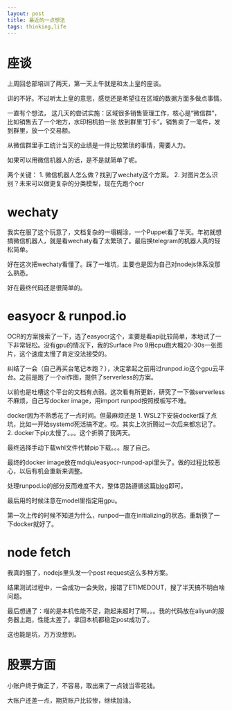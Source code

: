 ```yaml
---
layout: post
title: 最近的一点想法
tags: thinking,life
---
```


# 座谈

上周回总部培训了两天，第一天上午就是和太上皇的座谈。

讲的不好。不过听太上皇的意思，感觉还是希望往在区域的数据方面多做点事情。

一直有个想法， 这几天的尝试实施：区域很多销售管理工作，核心是“微信群”，比如销售去了一个地方，水印相机拍一张
放到群里“打卡”。销售卖了一笔件，发到群里，放一个交易额。

从微信群里手工统计当天的业绩是一件比较繁琐的事情，需要人力。

如果可以用微信机器人的话，是不是就简单了呢。

两个关键：
    1. 微信机器人怎么做？找到了wechaty这个方案。
    2. 对图片怎么识别？未来可以做更复杂的分类模型，现在先跑个ocr

# wechaty
我实在服了这个玩意了，文档复杂的一塌糊涂，一个Puppet看了半天。年初就想搞微信机器人，就是看wechaty看了太繁琐了。最后换telegram的机器人真的轻松简单。

好在这次把wechaty看懂了。踩了一堆坑，主要也是因为自己对nodejs体系没那么熟悉。

好在最终代码还是很简单的。

# easyocr & runpod.io
OCR的方案搜索了一下，选了easyocr这个，主要是看api比较简单，本地试了一下非常轻松。没有gpu的情况下，我的Surface Pro 9用cpu跑大概20-30s一张图片，这个速度太慢了肯定没法接受的。

纠结了一会（自己再买台笔记本跑？），决定拿起之前用过runpod.io这个gpu云平台。之前是跑了一个ai作图，提供了serverless的方案。

以前也是吐槽这个平台的文档有点弱。这次看有所更新，研究了一下做serverless不麻烦，自己写docker image，用import runpod按照模板写不难。

docker因为不熟悉花了一点时间。但最麻烦还是
    1. WSL2下安装docker踩了点坑，比如一开始systemd死活搞不定。哎。其实上次折腾过一次后来都忘记了。
    2. docker下pip太慢了。。。这个折腾了我两天。

最终选择手动下载whl文件代替pip下载。。。服了自己。

最终的docker image放在mdqiu/easyocr-runpod-api里头了。做的过程比较恶心，以后有机会重新来调整。

处理runpod.io的部分反而难度不大，整体思路遵循这篇[blog](https://blog.runpod.io/serverless-create-a-basic-api/)即可。

最后用的时候注意在model里指定用gpu。

第一次上传的时候不知道为什么，runpod一直在initializing的状态。重新换了一下docker就好了。

# node fetch
我真的服了，nodejs里头发一个post request这么多种方案。

结果测试过程中，一会成功一会失败，报错了ETIMEDOUT，搜了半天搞不明白啥问题。

最后想通了：喵的是本机性能不足，跑起来超时了啊。。。我的代码放在aliyun的服务器上跑，性能太差了。拿回本机都稳定post成功了。

这也能是坑，万万没想到。

# 股票方面

小账户终于做正了，不容易，取出来了一点钱当零花钱。

大账户还差一点，期货账户比较惨，继续加油。


